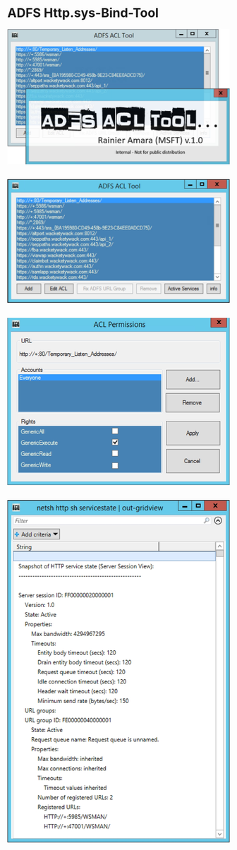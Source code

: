 # ADFS Http.sys-Bind-Tool

![ADFS_Http.sys_ACL_Tool](DocImages/splash.jpg)&nbsp;&nbsp;


![ADFS Http.sys-Bind-Tool](DocImages/main.jpg)&nbsp;&nbsp;


![ADFS Http.sys-Bind-Tool](DocImages/edit.jpg)&nbsp;&nbsp;


![ADFS Http.sys-Bind-Tool](DocImages/list.jpg)&nbsp;&nbsp;
